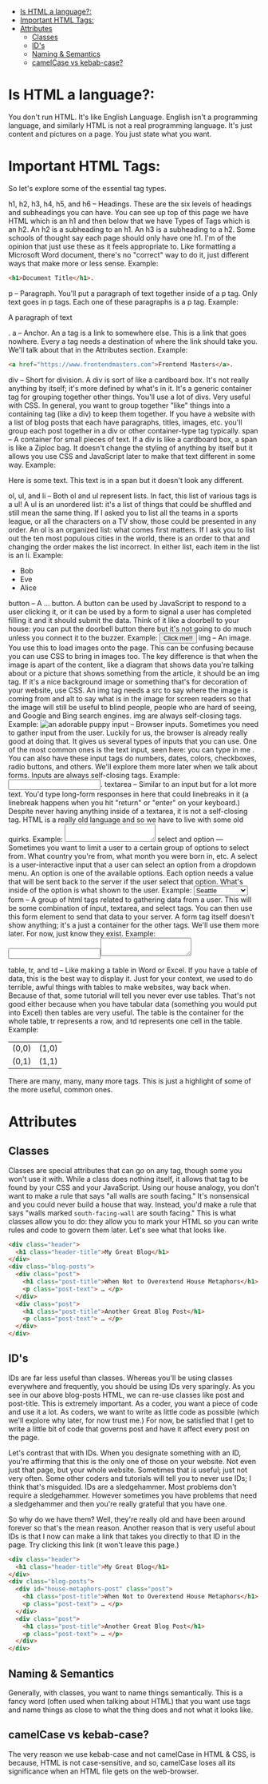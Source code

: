 - [Is HTML a language?:](#is-html-a-language)
- [Important HTML Tags:](#important-html-tags)
- [Attributes](#attributes)
  - [Classes](#classes)
  - [ID's](#ids)
  - [Naming & Semantics](#naming--semantics)
  - [camelCase vs kebab-case?](#camelcase-vs-kebab-case)
# Is HTML a language?:

You don't run HTML. It's like English Language. English isn't a programming language, and similarly HTML is not a real programming language. It's just content and pictures on a page. You just state what you want.

# Important HTML Tags:


So let's explore some of the essential tag types.

h1, h2, h3, h4, h5, and h6 – Headings. These are the six levels of headings and subheadings you can have. You can see up top of this page we have HTML which is an h1 and then below that we have Types of Tags which is an h2. An h2 is a subheading to an h1. An h3 is a subheading to a h2. Some schools of thought say each page should only have one h1. I'm of the opinion that just use these as it feels appropriate to. Like formatting a Microsoft Word document, there's no "correct" way to do it, just different ways that make more or less sense. Example:
```html
<h1>Document Title</h1>.
```
p – Paragraph. You'll put a paragraph of text together inside of a p tag. Only text goes in p tags. Each one of these paragraphs is a p tag. Example: <p>A paragraph of text</p>.
a – Anchor. An a tag is a link to somewhere else. This is a link that goes nowhere. Every a tag needs a destination of where the link should take you. We'll talk about that in the Attributes section. Example: 
```html
<a href="https://www.frontendmasters.com">Frontend Masters</a>.
```
div – Short for division. A div is sort of like a cardboard box. It's not really anything by itself; it's more defined by what's in it. It's a generic container tag for grouping together other things. You'll use a lot of divs. Very useful with CSS. In general, you want to group together "like" things into a containing tag (like a div) to keep them together. If you have a website with a list of blog posts that each have paragraphs, titles, images, etc. you'll group each post together in a div or other container-type tag typically.
span – A container for small pieces of text. If a div is like a cardboard box, a span is like a Ziploc bag. It doesn't change the styling of anything by itself but it allows you use CSS and JavaScript later to make that text different in some way. Example: <p>Here is some text. <span>This text is in a span</span> but it doesn't look any different.</p>
ol, ul, and li – Both ol and ul represent lists. In fact, this list of various tags is a ul! A ul is an unordered list: it's a list of things that could be shuffled and still mean the same thing. If I asked you to list all the teams in a sports league, or all the characters on a TV show, those could be presented in any order. An ol is an organized list: what comes first matters. If I ask you to list out the ten most populous cities in the world, there is an order to that and changing the order makes the list incorrect. In either list, each item in the list is an li. Example: <ul><li>Bob</li><li>Eve</li><li>Alice</li></ul>
button – A … button. A button can be used by JavaScript to respond to a user clicking it, or it can be used by a form to signal a user has completed filling it and it should submit the data. Think of it like a doorbell to your house: you can put the doorbell button there but it's not going to do much unless you connect it to the buzzer. Example: <button>Click me!!</button>
img – An image. You use this to load images onto the page. This can be confusing because you can use CSS to bring in images too. The key difference is that when the image is apart of the content, like a diagram that shows data you're talking about or a picture that shows something from the article, it should be an img tag. If it's a nice background image or something that's for decoration of your website, use CSS. An img tag needs a src to say where the image is coming from and alt to say what is in the image for screen readers so that the image will still be useful to blind people, people who are hard of seeing, and Google and Bing search engines. img are always self-closing tags. Example: <img src="http://www.placepuppy.net/100/100" alt="an adorable puppy" />
input – Browser inputs. Sometimes you need to gather input from the user. Luckily for us, the browser is already really good at doing that. It gives us several types of inputs that you can use. One of the most common ones is the text input, seen here: 
you can type in me
. You can also have these input tags do numbers, dates, colors, checkboxes, radio buttons, and others. We'll explore them more later when we talk about forms. Inputs are always self-closing tags. Example: <input />.
textarea – Similar to an input but for a lot more text. You'd type long-form responses in here that could linebreaks in it (a linebreak happens when you hit "return" or "enter" on your keyboard.) Despite never having anything inside of a textarea, it is not a self-closing tag. HTML is a really old language and so we have to live with some old quirks. Example: <textarea></textarea>
select and option — Sometimes you want to limit a user to a certain group of options to select from. What country you're from, what month you were born in, etc. A select is a user-interactive input that a user can select an option from a dropdown menu. An option is one of the available options. Each option needs a value that will be sent back to the server if the user select that option. What's inside of the option is what shown to the user. Example: <select><option value="seattle">Seattle</option><option value="portland">Portland</option><option value="san-francisco">San Francisco</option></select>
form – A group of html tags related to gathering data from a user. This will be some combination of input, textarea, and select tags. You can then use this form element to send that data to your server. A form tag itself doesn't show anything; it's a just a container for the other tags. We'll use them more later. For now, just know they exist. Example: <form><input /><textarea></textarea></form>
table, tr, and td – Like making a table in Word or Excel. If you have a table of data, this is the best way to display it. Just for your context, we used to do terrible, awful things with tables to make websites, way back when. Because of that, some tutorial will tell you never ever use tables. That's not good either because when you have tabular data (something you would put into Excel) then tables are very useful. The table is the container for the whole table, tr represents a row, and td represents one cell in the table. Example: <table><tr><td>(0,0)</td><td>(1,0)</td></tr><tr><td>(0,1)</td><td>(1,1)</td></tr></table>
There are many, many, many more tags. This is just a highlight of some of the more useful, common ones.

# Attributes

## Classes
Classes are special attributes that can go on any tag, though some you won't use it with. While a class does nothing itself, it allows that tag to be found by your CSS and your JavaScript. Using our house analogy, you don't want to make a rule that says "all walls are south facing." It's nonsensical and you could never build a house that way. Instead, you'd make a rule that says "walls marked `south-facing-wall` are south facing." This is what classes allow you to do: they allow you to mark your HTML so you can write rules and code to govern them later. Let's see what that looks like.

```html
<div class="header">
  <h1 class="header-title">My Great Blog</h1>
</div>
<div class="blog-posts">
  <div class="post">
    <h1 class="post-title">When Not to Overextend House Metaphors</h1>
    <p class="post-text"> … </p>
  </div>
  <div class="post">
    <h1 class="post-title">Another Great Blog Post</h1>
    <p class="post-text"> … </p>
  </div>
</div>
```

## ID's
IDs are far less useful than classes. Whereas you'll be using classes everywhere and frequently, you should be using IDs very sparingly. As you see in our above blog-posts HTML, we can re-use classes like post and post-title. This is extremely important. As a coder, you want a piece of code and use it a lot. As coders, we want to write as little code as possible (which we'll explore why later, for now trust me.) For now, be satisfied that I get to write a little bit of code that governs post and have it affect every post on the page.

Let's contrast that with IDs. When you designate something with an ID, you're affirming that this is the only one of those on your website. Not even just that page, but your whole website. Sometimes that is useful; just not very often. Some other coders and tutorials will tell you to never use IDs; I think that's misguided. IDs are a sledgehammer. Most problems don't require a sledgehammer. However sometimes you have problems that need a sledgehammer and then you're really grateful that you have one.

So why do we have them? Well, they're really old and have been around forever so that's the mean reason. Another reason that is very useful about IDs is that I now can make a link that takes you directly to that ID in the page. Try clicking this link (it won't leave this page.)

```html
<div class="header">
  <h1 class="header-title">My Great Blog</h1>
</div>
<div class="blog-posts">
  <div id="house-metaphors-post" class="post">
    <h1 class="post-title">When Not to Overextend House Metaphors</h1>
    <p class="post-text"> … </p>
  </div>
  <div class="post">
    <h1 class="post-title">Another Great Blog Post</h1>
    <p class="post-text"> … </p>
  </div>
</div>
```

## Naming & Semantics

Generally, with classes, you want to name things semantically. This is a fancy word (often used when talking about HTML) that you want use tags and name things as close to what the thing does and not what it looks like.

## camelCase vs kebab-case?

The very reason we use kebab-case and not camelCase in HTML & CSS, is because, HTML is not case-sensitive, and so, camelCase loses all its significance when an HTML file gets on the web-browser.